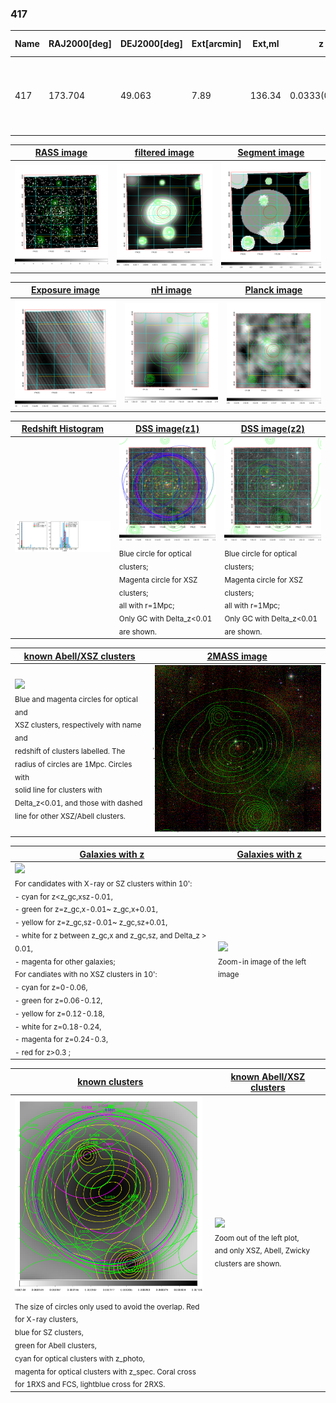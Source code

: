<div STYLE="page-break-after: always;"></div>

### 417

|Name|RAJ2000[deg]|DEJ2000[deg] |Ext[arcmin]| Ext,ml | z | z_src| C|GC(XSZ,Delta_z<0.01)| GC(OPT,Delta_z<0.01)|GC| R_sig[arcmin] | R500[arcmin] | R500[Mpc]| CRsig[c/s] | CR500[c/s] |L500[1E44 erg/s]|F500[1E-12 erg/s/cm^2]| M500[1E14 Msun]|Tx[keV]|Cnt_sig|Beta|Rc[arcmin]|Comment|Alias|
|---|---|---|---|---|---|------|---|--------|---------|----------|---|---|---|---|---|---|---|---|---|---|---|---|---|---|
|417| 173.704| 49.063| 7.89| 136.34| 0.0333(0.005)| z1, z_xsz| B| L03, MCXC, Tar, XB| A, N, W| A, F20, L03, MCXC, N, SPI, Tar, W, XB| 18.775| 16.831| 0.671| 0.444(0.069)| 0.437(0.068)| 0.201(0.022)| 7.869(0.842)| 0.89(0.05)| 2.01(0.07)| 155.5| 0.937(-0.075+0.045)| 12.446(-1.139+0.792)| -| k563|

|[RASS image](../image/417/417_img.pdf)|[filtered image](../image/417/417_fil.pdf)|[Segment image](../image/417/417_seg.pdf)|
|-------------------|--------------------|-------------------|
| <img src="../image/417/417_img.png" width="300">  | <img src="../image/417/417_fil.png" width="300">   | <img src="../image/417/417_seg.png" width="300">  |

|[Exposure image](../image/417/417_mex.pdf)| [nH image](../image/417/417_nh.pdf)| [Planck image](../image/417/417_p.pdf)|
|-------------------|--------------------|-------------------|
|<img src="../image/417/417_mex.png" width="300">   | <img src="../image/417/417_nh.png" width="300">    | <img src="../image/417/417_p.png" width="300"> |

|[Redshift Histogram](../image/417/417_zg.pdf) | [DSS image(z1)](../image/417/417_dss_z1.pdf)      |  [DSS image(z2)](../image/417/417_dss_z2.pdf)    |
|-------------------|--------------------|-------------------|
|<img src="../image/417/417_zg.png" width="300"> |<img src="../image/417/417_dss_z1.png" width="300"> <sub><br>Blue circle for optical clusters; <br>Magenta circle for XSZ clusters; <br>all with r=1Mpc; <br>Only GC with Delta_z<0.01 are shown. </sub>| <img src="../image/417/417_dss_z2.png" width="300"><sub><br>Blue circle for optical clusters; <br>Magenta circle for XSZ clusters; <br>all with r=1Mpc; <br>Only GC with Delta_z<0.01 are shown. </sub> |

|[known Abell/XSZ clusters](../image/417/417_m.pdf) | [2MASS image](../image/417/417_2mass.pdf)      |
|-------------------|-------------------|
|<img src=../image/417/417_m.png width="300"> <br><sub>Blue and magenta circles for optical and <br>XSZ clusters, respectively with name and <br>redshift of clusters labelled. The <br>radius of circles are 1Mpc. Circles with <br>solid line for clusters with <br>Delta_z<0.01, and those with dashed <br>line for other XSZ/Abell clusters.        </sub>|<img src="../image/417/417_2mass.png" width="300">  |

|[Galaxies with z](../image/417/417_opt_ned.pdf) |[Galaxies with z](../image/417/417_opt_ned_zoom.pdf) |
|-------------------|-------------------|
| <img src=../image/417/417_opt_ned.png width="300"> <br><sub> For candidates with X-ray or SZ clusters within 10': <br> - cyan for z<z_gc,xsz-0.01, <br> - green for z=z_gc,x-0.01~ z_gc,x+0.01, <br> - yellow for z=z_gc,sz-0.01~ z_gc,sz+0.01, <br> - white for z between z_gc,x and z_gc,sz, and Delta_z > 0.01, <br> - magenta for other galaxies; <br>For candiates with no XSZ clusters in 10': <br> - cyan for z=0-0.06, <br> - green for z=0.06-0.12, <br> - yellow for z=0.12-0.18, <br> - white for z=0.18-0.24, <br> - magenta for z=0.24-0.3, <br> - red for z>0.3 ;  </sub>|<img src=../image/417/417_opt_ned_zoom.png width="300">  <br><sub> Zoom-in image of the left image</sub>|

|[known clusters](../image/417/417_gc.pdf) |[known Abell/XSZ clusters](../image/417/417_gc_large.pdf) |
|-------------------|-------------------|
| <img src=../image/417/417_gc.png width="300"> <br><sub> The size of circles only used to avoid the overlap. Red for X-ray clusters, <br> blue for SZ clusters, <br> green for Abell clusters, <br> cyan for optical clusters with z_photo, <br> magenta for optical clusters with z_spec. Coral cross for 1RXS and FCS, lightblue cross for 2RXS. </sub>|<img src=../image/417/417_gc_large.png width="300"> <br><sub> Zoom out of the left plot, <br> and only XSZ, Abell, Zwicky clusters are shown. </sub> |



